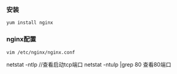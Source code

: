 ### 安装
    yum install nginx
### nginx配置
    vim /etc/nginx/nginx.conf
netstat -ntlp //查看启动tcp端口
netstat -ntulp |grep 80  查看80端口